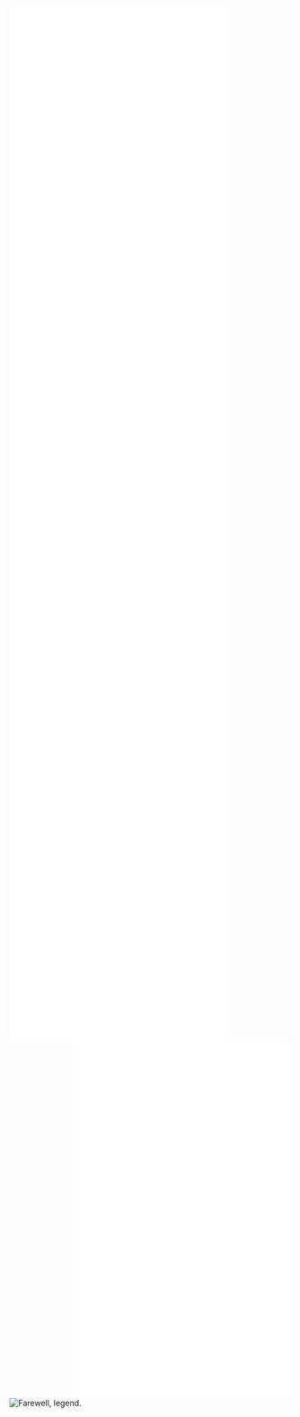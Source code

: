 [<img align="left" width="390" alt="Hello" src="https://raw.githubusercontent.com/AbdallahMhz/AbdallahMhz/main/GeneralInfo.svg">](https://www.youtube.com/watch?v=oIscL-Bjsq4)
[<img align="right" width="390" alt="Love chess" src="https://raw.githubusercontent.com/AbdallahMhz/AbdallahMhz/main/Chess.svg">](https://lichess.org/@/AbdallahMehiz)
[<img align="right" width="390" alt="Ach" src="https://raw.githubusercontent.com/AbdallahMhz/AbdallahMhz/main/Achievements.svg">](#)
![Farewell, legend.](https://user-images.githubusercontent.com/54363735/210459243-ee653bbb-34e3-48d6-9fb5-d8c75a8d893c.png)
